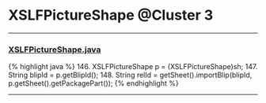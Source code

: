 # XSLFPictureShape @Cluster 3

***

### [XSLFPictureShape.java](https://searchcode.com/codesearch/view/97406705/)
{% highlight java %}
146. XSLFPictureShape p = (XSLFPictureShape)sh;
147. String blipId = p.getBlipId();
148. String relId = getSheet().importBlip(blipId, p.getSheet().getPackagePart());
{% endhighlight %}

***

